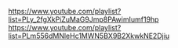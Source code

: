 https://www.youtube.com/playlist?list=PLy_2fgXkPiZuMaG9Jmp8PAwimIumf19hp
https://www.youtube.com/playlist?list=PLm556dMNleHc1MWN5BX9B2XkwkNE2Djiu
